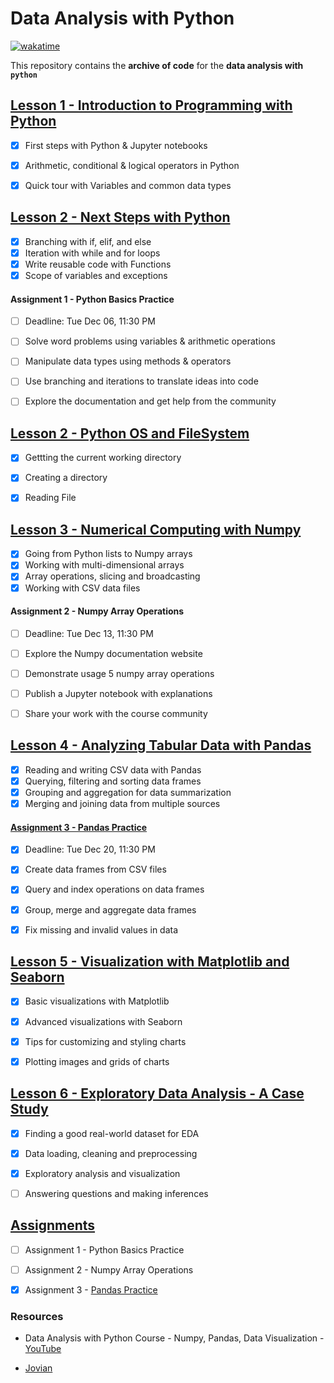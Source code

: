 # Data Analysis with Python

[![wakatime](https://wakatime.com/badge/user/94eceae7-683a-4d18-a44b-59d4ffd2eb5d/project/ba6c3b81-b36b-4a98-92be-510a8bdd49b1.svg)](https://wakatime.com/@pratikkabade/projects/cxegddbssw?)

This repository contains the **archive of code** for the **data analysis with `python`** 


## [Lesson 1 - Introduction to Programming with Python](archive/01-introduction/README.md)

* [x] First steps with Python & Jupyter notebooks
* [x] Arithmetic, conditional & logical operators in Python
* [x] Quick tour with Variables and common data types


## [Lesson 2 - Next Steps with Python](archive/02-next-steps/README.md)

* [x] Branching with if, elif, and else
* [x] Iteration with while and for loops
* [x] Write reusable code with Functions
* [x] Scope of variables and exceptions

#### Assignment 1 - Python Basics Practice
* [ ] Deadline: Tue Dec 06, 11:30 PM
* [ ] Solve word problems using variables & arithmetic operations
* [ ] Manipulate data types using methods & operators
* [ ] Use branching and iterations to translate ideas into code
* [ ] Explore the documentation and get help from the community


## [Lesson 2 - Python OS and FileSystem](archive/02-python-os/README.md)

* [x] Gettting the current working directory
* [x] Creating a directory
* [x] Reading File


## [Lesson 3 - Numerical Computing with Numpy](archive/03-numpy/README.md)
  
* [x] Going from Python lists to Numpy arrays
* [x] Working with multi-dimensional arrays
* [x] Array operations, slicing and broadcasting
* [x] Working with CSV data files

#### Assignment 2 - Numpy Array Operations
* [ ] Deadline: Tue Dec 13, 11:30 PM
* [ ] Explore the Numpy documentation website
* [ ] Demonstrate usage 5 numpy array operations
* [ ] Publish a Jupyter notebook with explanations
* [ ] Share your work with the course community
  
  
## [Lesson 4 - Analyzing Tabular Data with Pandas](archive/04-pandas/README.md)
  
* [x] Reading and writing CSV data with Pandas
* [x] Querying, filtering and sorting data frames
* [x] Grouping and aggregation for data summarization
* [x] Merging and joining data from multiple sources

#### [Assignment 3 - Pandas Practice](archive/07-assignments/assignment-3/README.md)
* [x] Deadline: Tue Dec 20, 11:30 PM
* [x] Create data frames from CSV files
* [x] Query and index operations on data frames
* [x] Group, merge and aggregate data frames
* [x] Fix missing and invalid values in data
  

## [Lesson 5 - Visualization with Matplotlib and Seaborn](archive/05-visualization/README.md)

* [x] Basic visualizations with Matplotlib
* [x] Advanced visualizations with Seaborn
* [x] Tips for customizing and styling charts
* [x] Plotting images and grids of charts


  
## [Lesson 6 - Exploratory Data Analysis - A Case Study](archive/06-analysis/README.md)
  
* [x] Finding a good real-world dataset for EDA
* [x] Data loading, cleaning and preprocessing
* [x] Exploratory analysis and visualization
* [ ] Answering questions and making inferences
  


## [Assignments](archive/07-assignments/README.md)

* [ ] Assignment 1 - Python Basics Practice
* [ ] Assignment 2 - Numpy Array Operations
* [x] Assignment 3 - [Pandas Practice](archive/07-assignments/assignment-3/README.md)



### Resources 

* Data Analysis with Python Course - Numpy, Pandas, Data Visualization - [YouTube](https://www.youtube.com/watch?v=GPVsHOlRBBI&list=WL&index=2&t=9274s)

* [Jovian](https://jovian.ai/learn/data-analysis-with-python-zero-to-pandas)
